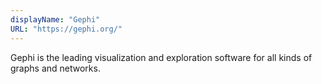 ```yaml
---
displayName: "Gephi"
URL: "https://gephi.org/"
---
```


Gephi is the leading visualization and exploration software for all kinds of graphs and networks. 